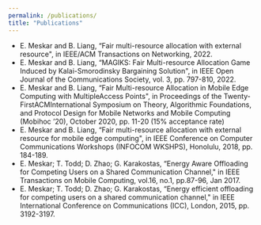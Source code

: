 ```yaml
---
permalink: /publications/
title: "Publications"
---
```


  - E. Meskar and B. Liang, “Fair multi-resource allocation with external resource", in IEEE/ACM Transactions on Networking, 2022.
  - E. Meskar and B. Liang, “MAGIKS: Fair Multi-resource Allocation Game Induced by Kalai-Smorodinsky Bargaining Solution", in IEEE Open Journal of the Communications Society, vol. 3, pp. 797-810, 2022.
  - E. Meskar and B. Liang, “Fair Multi-resource Allocation in Mobile Edge Computing with MultipleAccess Points", in Proceedings of the Twenty-FirstACMInternational Symposium on Theory, Algorithmic Foundations, and Protocol Design for Mobile Networks and Mobile Computing (Mobihoc ’20), October 2020, pp. 11-20 (15% acceptance rate)
  - E. Meskar and B. Liang, “Fair multi-resource allocation with external resource for mobile edge computing", in IEEE Conference on Computer Communications Workshops (INFOCOM WKSHPS), Honolulu, 2018, pp. 184-189.
  - E. Meskar; T. Todd; D. Zhao; G. Karakostas, “Energy Aware Offloading for Competing Users on a Shared Communication Channel," in IEEE Transactions on Mobile Computing, vol.16, no.1, pp.87-96, Jan 2017.
  - E. Meskar; T. Todd; D. Zhao; G. Karakostas, “Energy efficient offloading for competing users on a shared communication channel," in IEEE International Conference on Communications (ICC), London, 2015, pp. 3192-3197.
